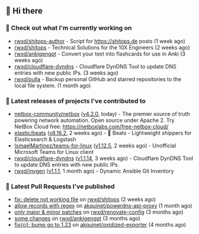 ## 👋 Hi there

### 👷 Check out what I'm currently working on


- [rwxd/shitops-author](https://github.com/rwxd/shitops-author) - Script for https://shitops.de posts (1 week ago)
- [rwxd/shitops](https://github.com/rwxd/shitops) - Technical Solutions for the 10X Engineers (2 weeks ago)
- [rwxd/ankigengpt](https://github.com/rwxd/ankigengpt) - Convert your text into flashcards for use in Anki (3 weeks ago)
- [rwxd/cloudflare-dyndns](https://github.com/rwxd/cloudflare-dyndns) - Cloudflare DynDNS Tool to update DNS entries with new public IPs. (3 weeks ago)
- [rwxd/pulla](https://github.com/rwxd/pulla) - Backup personal GitHub and starred repositories to the local file system. (1 month ago)

### 🔭 Latest releases of projects I've contributed to


- [netbox-community/netbox](https://github.com/netbox-community/netbox) ([v4.2.0](https://github.com/netbox-community/netbox/releases/tag/v4.2.0), today) - The premier source of truth powering network automation. Open source under Apache 2. Try NetBox Cloud free: https://netboxlabs.com/free-netbox-cloud/
- [elastic/beats](https://github.com/elastic/beats) ([v8.16.2](https://github.com/elastic/beats/releases/tag/v8.16.2), 2 weeks ago) - :tropical_fish: Beats - Lightweight shippers for Elasticsearch &amp; Logstash 
- [IsmaelMartinez/teams-for-linux](https://github.com/IsmaelMartinez/teams-for-linux) ([v1.12.5](https://github.com/IsmaelMartinez/teams-for-linux/releases/tag/v1.12.5), 2 weeks ago) - Unofficial Microsoft Teams for Linux client
- [rwxd/cloudflare-dyndns](https://github.com/rwxd/cloudflare-dyndns) ([v1.1.14](https://github.com/rwxd/cloudflare-dyndns/releases/tag/v1.1.14), 3 weeks ago) - Cloudflare DynDNS Tool to update DNS entries with new public IPs.
- [rwxd/invgen](https://github.com/rwxd/invgen) ([v1.1.1](https://github.com/rwxd/invgen/releases/tag/v1.1.1), 1 month ago) - Dynamic Ansible Git Inventory

### 🔨 Latest Pull Requests I've published


- [fix: delete not working file](https://github.com/rwxd/shitops/pull/17) on [rwxd/shitops](https://github.com/rwxd/shitops) (2 weeks ago)
- [allow records with regex](https://github.com/akquinet/powerdns-api-proxy/pull/126) on [akquinet/powerdns-api-proxy](https://github.com/akquinet/powerdns-api-proxy) (1 month ago)
- [only major &amp; minor patches](https://github.com/rwxd/renovate-config/pull/2) on [rwxd/renovate-config](https://github.com/rwxd/renovate-config) (3 months ago)
- [some changes](https://github.com/rwxd/ankigengpt/pull/84) on [rwxd/ankigengpt](https://github.com/rwxd/ankigengpt) (3 months ago)
- [fix(ci): bump go to 1.23](https://github.com/akquinet/oxidized-exporter/pull/4) on [akquinet/oxidized-exporter](https://github.com/akquinet/oxidized-exporter) (4 months ago)
